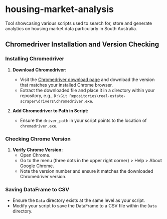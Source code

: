 # housing-market-analysis
Tool showcasing various scripts used to search for, store and generate analytics on housing market data particularly in South Australia.

## Chromedriver Installation and Version Checking

### Installing Chromedriver

1. **Download Chromedriver:**
   - Visit the [Chromedriver download page](https://sites.google.com/a/chromium.org/chromedriver/downloads) and download the version that matches your installed Chrome browser.
   - Extract the downloaded file and place it in a directory within your repository, e.g., `D:\Git Repositories\real-estate-scraper\drivers\chromedriver.exe`.

2. **Add Chromedriver to Path in Script:**
   - Ensure the `driver_path` in your script points to the location of `chromedriver.exe`.

### Checking Chrome Version

1. **Verify Chrome Version:**
   - Open Chrome.
   - Go to the menu (three dots in the upper right corner) > Help > About Google Chrome.
   - Note the version number and ensure it matches the downloaded Chromedriver version.

### Saving DataFrame to CSV

- Ensure the `Data` directory exists at the same level as your script.
- Modify your script to save the DataFrame to a CSV file within the `Data` directory.

